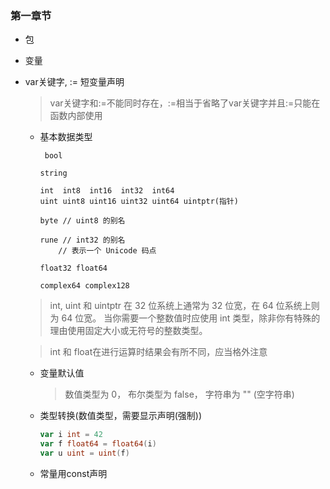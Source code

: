 ### 第一章节
- 包
- 变量
- var关键字, := 短变量声明
   > var关键字和:=不能同时存在，:=相当于省略了var关键字并且:=只能在函数内部使用 
  - 基本数据类型

      ~~~shell
       bool
    
      string
    
      int  int8  int16  int32  int64
      uint uint8 uint16 uint32 uint64 uintptr(指针)
    
      byte // uint8 的别名
    
      rune // int32 的别名
          // 表示一个 Unicode 码点
    
      float32 float64
    
      complex64 complex128
       ~~~
  > int, uint 和 uintptr 在 32 位系统上通常为 32 位宽，在 64 位系统上则为 64 位宽。 当你需要一个整数值时应使用 int 类型，除非你有特殊的理由使用固定大小或无符号的整数类型。
  
  > int 和 float在进行运算时结果会有所不同，应当格外注意
  - 变量默认值
    > 数值类型为 0，
    布尔类型为 false，
    字符串为 "" (空字符串)
  - 类型转换(数值类型，需要显示声明(强制))
     ~~~go 
    var i int = 42
    var f float64 = float64(i)
    var u uint = uint(f)
     ~~~
  - 常量用const声明